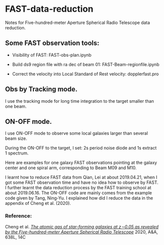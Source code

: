 # FAST-data-reduction
Notes for Five-hundred-meter Aperture Spherical Radio Telescope data reduction.

## Some FAST observation tools:

* Visibility of FAST: FAST-obs-plan.ipynb

* Build ds9 region file with ra dec of beam 01: FAST-Beam-regionfile.ipynb

* Correct the velocity into Local Standard of Rest velocity: dopplerfast.pro

## Obs by Tracking mode.

I use the tracking mode for long time integration to the target smaller than one beam.

## ON-OFF mode.

I use ON-OFF mode to observe some local galaxies larger than several beam size.

During the ON-OFF to the target, I set: 2s period noise diode and 1s extract 1 spectrum.

Here are examples for one galaxy FAST observations pointing at the galaxy center and one spiral arm, corresponding to Beam M09 and M10.

I learnt how to reduce FAST data from Qian, Lei at about 2019.04.21, when I got some FAST observation time and have no idea how to observe by FAST. I further learnt the data reduction process by the FAST training school at about 2019.06.16. The ON-OFF code are mainly comes from the example code given by Tang, Ning-Yu. I explained how did I reduce the data in the appendix of Cheng et al. (2020).

### Reference: 
Cheng et al. [*The atomic gas of star-forming galaxies at z∼0.05 as revealed by the Five-hundred-meter Aperture Spherical Radio Telescope*](https://ui.adsabs.harvard.edu/abs/2020A%26A...638L..14C/abstract) 2020, A&A, 638L, 14C
